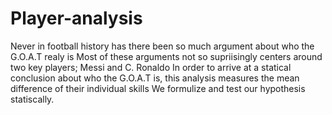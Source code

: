 # Player-analysis
Never in football history has there been so much argument about who the G.O.A.T realy is
Most of these arguments not so supriisingly centers around two key players; Messi and C. Ronaldo
In order to arrive at a statical conclusion about who the G.O.A.T is, this analysis measures the mean difference of their individual skills
We formulize and test our hypothesis statiscally.
